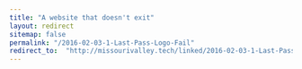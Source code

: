 ```yaml
---
title: "A website that doesn't exit"
layout: redirect
sitemap: false
permalink: "/2016-02-03-1-Last-Pass-Logo-Fail"
redirect_to:  "http://missourivalley.tech/linked/2016-02-03-1-Last-Pass-Logo-Fail"
---
```

